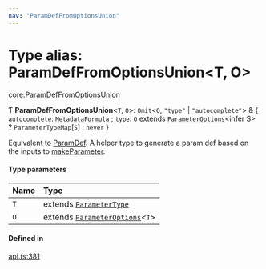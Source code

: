 ```yaml
---
nav: "ParamDefFromOptionsUnion"
---
```

# Type alias: ParamDefFromOptionsUnion<T, O\>

[core](../modules/core.md).ParamDefFromOptionsUnion

Ƭ **ParamDefFromOptionsUnion**<`T`, `O`\>: `Omit`<`O`, ``"type"`` \| ``"autocomplete"``\> & { `autocomplete`: [`MetadataFormula`](core.MetadataFormula.md) ; `type`: `O` extends [`ParameterOptions`](core.ParameterOptions.md)<infer S\> ? `ParameterTypeMap`[`S`] : `never`  }

Equivalent to [ParamDef](../interfaces/core.ParamDef.md). A helper type to generate a param def based
on the inputs to [makeParameter](../functions/core.makeParameter.md).

#### Type parameters

| Name | Type |
| :------ | :------ |
| `T` | extends [`ParameterType`](../enums/core.ParameterType.md) |
| `O` | extends [`ParameterOptions`](core.ParameterOptions.md)<`T`\> |

#### Defined in

[api.ts:381](https://github.com/coda/packs-sdk/blob/main/api.ts#L381)

